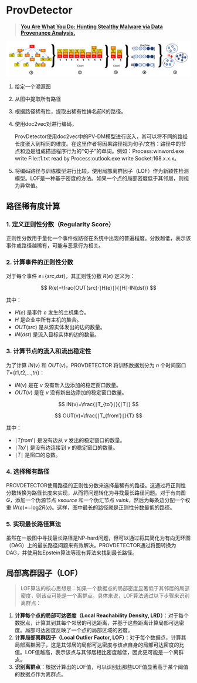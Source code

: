 # ProvDetector

> [**You Are What You Do: Hunting Stealthy Malware via Data Provenance Analysis.**](https://x.sci-hub.org.cn/target?link=https://kangkookjee.io/wp-content/uploads/2021/06/provdetector-ndss2020.pdf)
> 

![image.png](image.png)

1. 给定一个溯源图
2. 从图中提取所有路径
3. 根据路径稀有性，提取出稀有性排名前K的路径。
4. 使用doc2vec对进行编码，
    
    ProvDetector使用doc2vec中的PV-DM模型进行嵌入，其可以将不同的路经长度嵌入到相同的维度。在这里作者将因果路径视为句子/文档：路径中的节点和边是组成描述程序行为的“句子”的单词。例如：Process:winword.exe write File:t1.txt read by Process:outlook.exe write Socket:168.x.x.x。
    
5. 将编码路径与训练模型进行比较，使用局部离群因子（LOF）作为新颖性检测模型。LOF是一种基于密度的方法。如果一个点的局部密度低于其邻居，则视为异常值。

## 路径稀有度计算

### **1. 定义正则性分数（Regularity Score）**

正则性分数用于量化一个事件或路径在系统中出现的普遍程度。分数越低，表示该事件或路径越稀有，可能与恶意行为相关。

### **2. 计算事件的正则性分数**

对于每个事件 *e*={*src*,*dst*}，其正则性分数 *R*(*e*) 定义为：

$$
R(e)=\frac{OUT(src)⋅∣H(e)∣}{∣H∣⋅IN(dst)}
$$

其中：

- *H*(*e*) 是事件 *e* 发生的主机集合。
- *H* 是企业中所有主机的集合。
- *OUT*(*src*) 是从源实体发出的边的数量。
- *IN*(*dst*) 是流入目标实体的边的数量。

### **3. 计算节点的流入和流出稳定性**

为了计算 *IN*(*v*) 和 *OUT*(*v*)，PROVDETECTOR 将训练数据划分为 *n* 个时间窗口 *T*={*t*1​,*t*2​,...,*tn*​}：

- *IN*(*v*) 是在 *v* 没有新入边添加的稳定窗口数量。
- *OUT*(*v*) 是在 *v* 没有新出边添加的稳定窗口数量。

$$
IN(v)=\frac{∣T_{to′}∣}{∣T∣}
$$

$$
OUT(v)=\frac{∣T_{from′}∣}{T}
$$

其中：

- ∣*Tfrom*′​∣ 是没有边从 *v* 发出的稳定窗口的数量。
- ∣*Tto*′​∣ 是没有边连接到 *v* 的稳定窗口的数量。
- ∣*T*∣ 是窗口的总数。

### **4. 选择稀有路径**

PROVDETECTOR使用路径的正则性分数来选择最稀有的路径。这通过将正则性分数转换为路径长度来实现，从而将问题转化为寻找最长路径问题。对于有向图 *G*，添加一个伪源节点 *vsource*​ 和一个伪汇节点 *vsink*​，然后为每条边分配一个权重 *W*(*e*)=−log2​*R*(*e*)。这样，图中最长的路径就是正则性分数最低的路径。

### **5. 实现最长路径算法**

虽然在一般图中寻找最长路径是NP-hard问题，但可以通过将其简化为有向无环图（DAG）上的最长路径问题来有效解决。PROVDETECTOR通过将图转换为DAG，并使用如Epstein算法等现有算法来找到最长路径。

## 局部离群因子（LOF）

> LOF算法的核心思想是：如果一个数据点的局部密度显著低于其邻居的局部密度，则该点可能是一个离群点。具体来说，LOF算法通过以下步骤来识别离群点：
> 
1. **计算每个点的局部可达密度（Local Reachability Density, LRD）**：对于每个数据点，计算其到其每个邻居的可达距离，并基于这些距离计算局部可达密度。局部可达密度反映了一个点的局部区域的密度。
2. **计算局部离群因子（Local Outlier Factor, LOF）**：对于每个数据点，计算其局部离群因子，这是其邻居的局部可达密度与该点自身的局部可达密度的比值。LOF值越高，表示该点与其邻居相比密度越低，因此更可能是一个离群点。
3. **识别离群点**：根据计算出的LOF值，可以识别出那些LOF值显著高于某个阈值的数据点作为离群点。